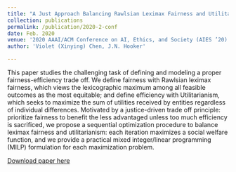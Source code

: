 ```yaml
---
title: "A Just Approach Balancing Rawlsian Leximax Fairness and Utilitarianism"
collection: publications
permalink: /publication/2020-2-conf
date: Feb. 2020
venue: '2020 AAAI/ACM Conference on AI, Ethics, and Society (AIES ’20)'
author: 'Violet (Xinying) Chen, J.N. Hooker'

---
```

<!--paperurl: 'http://academicpages.github.io/files/A just approach balancing maximin fairness and utilitarianism.pdf'-->

This paper studies the challenging task of defining and modeling a proper fairness-efficiency trade off. We define fairness with Rawlsian leximax fairness, which views the lexicographic maximum among all feasible outcomes as the most equitable; and define efficiency with Utilitarianism, which seeks to maximize the sum of utilities received by entities regardless of individual differences. Motivated by a justice-driven trade off principle: prioritize fairness to benefit the less advantaged unless too much efficiency is sacrificed, we propose a sequential optimization procedure to balance leximax fairness and utilitarianism: each iteration maximizes a social welfare function, and we provide
a practical mixed integer/linear programming (MILP) formulation for each maximization problem. 

[Download paper here](http://academicpages.github.io/files/CEU-AIES.pdf)

<!--Recommended citation: Your Name, You. (2009). "Paper Title Number 1." <i>Journal 1</i>. 1(1).-->
